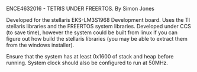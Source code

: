 ENCE4632016 - TETRIS UNDER FREERTOS.
By Simon Jones

Developed for the stellaris EKS-LM3S1968 Development board. Uses the TI stellaris libraries and the FREERTOS system libraries.
Developed under CCS (to save time), however the system could be built from linux if you can figure out how build the stellaris libraries (you may be able to extract them from the windows installer).

Ensure that the system has at least 0x1600 of stack and heap before running. System clock should also be configured to run at 50MHz.